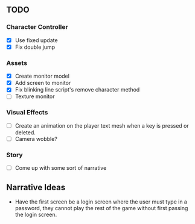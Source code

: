 ## TODO
### Character Controller
- [x] Use fixed update
- [x] Fix double jump

### Assets
- [x] Create monitor model
- [x] Add screen to monitor
- [x] Fix blinking line script's remove character method
- [ ] Texture monitor

### Visual Effects
- [ ] Create an animation on the player text mesh when a key is pressed or deleted.
- [ ] Camera wobble?

### Story
- [ ] Come up with some sort of narrative

## Narrative Ideas
- Have the first screen be a login screen where the user must type in a password, they cannot play the rest of the game without first passing the login screen.
